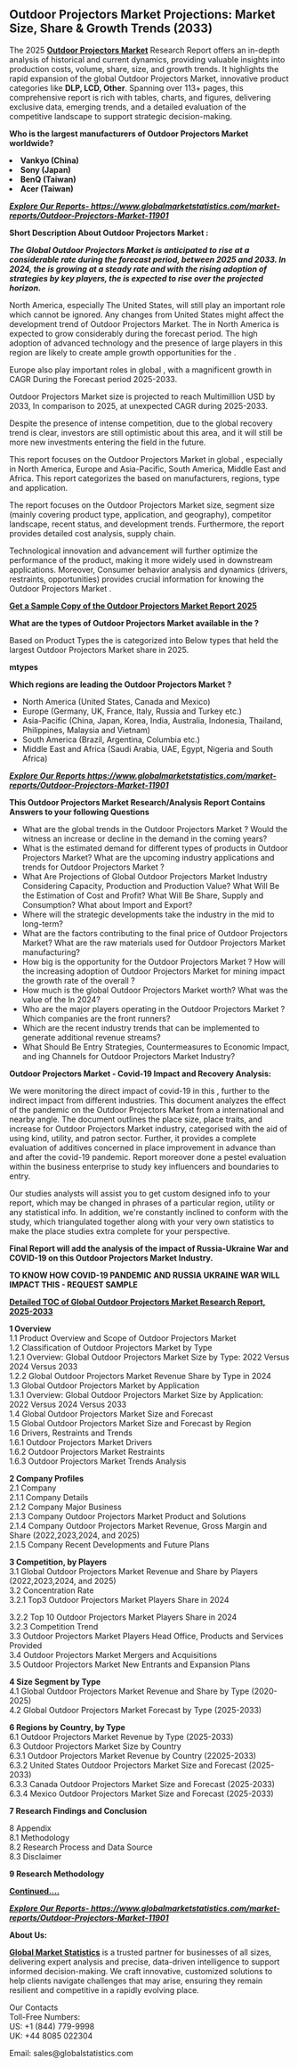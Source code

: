 <h2>Outdoor Projectors Market Projections: Market Size, Share & Growth Trends (2033)</h2><p>The 2025 <strong><a href="https://www.globalmarketstatistics.com/market-reports/Outdoor-Projectors-Market-11901">Outdoor Projectors Market</a></strong> Research Report offers an in-depth analysis of historical and current dynamics, providing valuable insights into production costs, volume, share, size, and growth trends. It highlights the rapid expansion of the global Outdoor Projectors Market, innovative product categories like <strong>DLP, LCD, Other</strong>. Spanning over 113+ pages, this comprehensive report is rich with tables, charts, and figures, delivering exclusive data, emerging trends, and a detailed evaluation of the competitive landscape to support strategic decision-making.</p><p><strong>Who is the largest manufacturers of Outdoor Projectors Market worldwide?</strong></p><p><strong><li>Vankyo (China)<li>Sony (Japan)<li>BenQ (Taiwan)<li>Acer (Taiwan)</strong></p><p><strong><em><a href="https://www.globalmarketstatistics.com/market-reports/Outdoor-Projectors-Market-11901">Explore Our Reports-&nbsp;https://www.globalmarketstatistics.com/market-reports/Outdoor-Projectors-Market-11901</a></em></strong></p><p><strong>Short Description About Outdoor Projectors Market :</strong></p><p><strong><em>The Global Outdoor Projectors Market is anticipated to rise at a considerable rate during the forecast period, between 2025 and 2033. In 2024, the is growing at a steady rate and with the rising adoption of strategies by key players, the is expected to rise over the projected horizon.</em></strong></p><p>North America, especially The United States, will still play an important role which cannot be ignored. Any changes from United States might affect the development trend of Outdoor Projectors Market. The in North America is expected to grow considerably during the forecast period. The high adoption of advanced technology and the presence of large players in this region are likely to create ample growth opportunities for the .</p><p>Europe also play important roles in global , with a magnificent growth in CAGR During the Forecast period 2025-2033.</p><p>Outdoor Projectors Market size is projected to reach Multimillion USD by 2033, In comparison to 2025, at unexpected CAGR during 2025-2033.</p><p>Despite the presence of intense competition, due to the global recovery trend is clear, investors are still optimistic about this area, and it will still be more new investments entering the field in the future.</p><p>This report focuses on the Outdoor Projectors Market in global , especially in North America, Europe and Asia-Pacific, South America, Middle East and Africa. This report categorizes the based on manufacturers, regions, type and application.</p><p>The report focuses on the Outdoor Projectors Market size, segment size (mainly covering product type, application, and geography), competitor landscape, recent status, and development trends. Furthermore, the report provides detailed cost analysis, supply chain.</p><p>Technological innovation and advancement will further optimize the performance of the product, making it more widely used in downstream applications. Moreover, Consumer behavior analysis and dynamics (drivers, restraints, opportunities) provides crucial information for knowing the Outdoor Projectors Market .</p><p><strong><a href="https://www.globalmarketstatistics.com/market-reports/Outdoor-Projectors-Market-11901">Get a Sample Copy of the Outdoor Projectors Market Report 2025</a></strong></p><p><strong>What are the types of Outdoor Projectors Market available in the ?</strong></p><p>Based on Product Types the is categorized into Below types that held the largest Outdoor Projectors Market share in 2025.</p><p><strong>mtypes</strong></p><p><strong>Which regions are leading the Outdoor Projectors Market ?</strong></p><ul><li>North America (United States, Canada and Mexico)</li><li>Europe (Germany, UK, France, Italy, Russia and Turkey etc.)</li><li>Asia-Pacific (China, Japan, Korea, India, Australia, Indonesia, Thailand, Philippines, Malaysia and Vietnam)</li><li>South America (Brazil, Argentina, Columbia etc.)</li><li>Middle East and Africa (Saudi Arabia, UAE, Egypt, Nigeria and South Africa)</li></ul><p><strong><em><a href="https://www.globalmarketstatistics.com/market-reports/Outdoor-Projectors-Market-11901">Explore Our Reports https://www.globalmarketstatistics.com/market-reports/Outdoor-Projectors-Market-11901</a></em></strong></p><p><strong>This Outdoor Projectors Market Research/Analysis Report Contains Answers to your following Questions</strong></p><ul><li>What are the global trends in the Outdoor Projectors Market ? Would the witness an increase or decline in the demand in the coming years?</li><li>What is the estimated demand for different types of products in Outdoor Projectors Market? What are the upcoming industry applications and trends for Outdoor Projectors Market ?</li><li>What Are Projections of Global Outdoor Projectors Market Industry Considering Capacity, Production and Production Value? What Will Be the Estimation of Cost and Profit? What Will Be Share, Supply and Consumption? What about Import and Export?</li><li>Where will the strategic developments take the industry in the mid to long-term?</li><li>What are the factors contributing to the final price of Outdoor Projectors Market? What are the raw materials used for Outdoor Projectors Market manufacturing?</li><li>How big is the opportunity for the Outdoor Projectors Market ? How will the increasing adoption of Outdoor Projectors Market for mining impact the growth rate of the overall ?</li><li>How much is the global Outdoor Projectors Market worth? What was the value of the In 2024?</li><li>Who are the major players operating in the Outdoor Projectors Market ? Which companies are the front runners?</li><li>Which are the recent industry trends that can be implemented to generate additional revenue streams?</li><li>What Should Be Entry Strategies, Countermeasures to Economic Impact, and ing Channels for Outdoor Projectors Market Industry?</li></ul><p><strong>Outdoor Projectors Market - Covid-19 Impact and Recovery Analysis:</strong></p><p>We were monitoring the direct impact of covid-19 in this , further to the indirect impact from different industries. This document analyzes the effect of the pandemic on the Outdoor Projectors Market from a international and nearby angle. The document outlines the place size, place traits, and increase for Outdoor Projectors Market industry, categorised with the aid of using kind, utility, and patron sector. Further, it provides a complete evaluation of additives concerned in place improvement in advance than and after the covid-19 pandemic. Report moreover done a pestel evaluation within the business enterprise to study key influencers and boundaries to entry.</p><p>Our studies analysts will assist you to get custom designed info to your report, which may be changed in phrases of a particular region, utility or any statistical info. In addition, we're constantly inclined to conform with the study, which triangulated together along with your very own statistics to make the place studies extra complete for your perspective.</p><p><strong>Final Report will add the analysis of the impact of Russia-Ukraine War and COVID-19 on this Outdoor Projectors Market Industry.</strong></p><p><strong>TO KNOW HOW COVID-19 PANDEMIC AND RUSSIA UKRAINE WAR WILL IMPACT THIS - REQUEST SAMPLE</strong></p><p><strong><a href="https://www.globalmarketstatistics.com/market-reports/Outdoor-Projectors-Market-11901">Detailed TOC of Global Outdoor Projectors Market Research Report, 2025-2033</a></strong></p><p><strong>1 Overview</strong><br /> 1.1 Product Overview and Scope of Outdoor Projectors Market<br /> 1.2 Classification of Outdoor Projectors Market by Type<br /> 1.2.1 Overview: Global Outdoor Projectors Market Size by Type: 2022 Versus 2024 Versus 2033<br /> 1.2.2 Global Outdoor Projectors Market Revenue Share by Type in 2024<br /> 1.3 Global Outdoor Projectors Market by Application<br /> 1.3.1 Overview: Global Outdoor Projectors Market Size by Application: 2022&nbsp;Versus 2024 Versus 2033<br /> 1.4 Global Outdoor Projectors Market Size and Forecast<br /> 1.5 Global Outdoor Projectors Market Size and Forecast by Region<br /> 1.6 Drivers, Restraints and Trends<br /> 1.6.1 Outdoor Projectors Market Drivers<br /> 1.6.2 Outdoor Projectors Market Restraints<br /> 1.6.3 Outdoor Projectors Market Trends Analysis</p><p><strong>2 Company Profiles</strong><br /> 2.1 Company<br /> 2.1.1 Company Details<br /> 2.1.2 Company Major Business<br /> 2.1.3 Company Outdoor Projectors Market Product and Solutions<br /> 2.1.4 Company Outdoor Projectors Market Revenue, Gross Margin and Share (2022,2023,2024, and 2025)<br /> 2.1.5 Company Recent Developments and Future Plans</p><p><strong>3 Competition, by Players</strong><br /> 3.1 Global Outdoor Projectors Market Revenue and Share by Players (2022,2023,2024, and 2025)<br /> 3.2 Concentration Rate<br /> 3.2.1 Top3 Outdoor Projectors Market Players Share in 2024</p><p>3.2.2 Top 10 Outdoor Projectors Market Players Share in 2024<br /> 3.2.3 Competition Trend<br /> 3.3 Outdoor Projectors Market Players Head Office, Products and Services Provided<br /> 3.4 Outdoor Projectors Market Mergers and Acquisitions<br /> 3.5 Outdoor Projectors Market New Entrants and Expansion Plans</p><p><strong>4 Size Segment by Type</strong><br /> 4.1 Global Outdoor Projectors Market Revenue and Share by Type (2020-2025)<br /> 4.2 Global Outdoor Projectors Market Forecast by Type (2025-2033)</p><p><strong>6 Regions by Country, by Type</strong><br /> 6.1 Outdoor Projectors Market Revenue by Type (2025-2033)<br /> 6.3 Outdoor Projectors Market Size by Country<br /> 6.3.1 Outdoor Projectors Market Revenue by Country (22025-2033)<br /> 6.3.2 United States Outdoor Projectors Market Size and Forecast (2025-2033)<br /> 6.3.3 Canada Outdoor Projectors Market Size and Forecast (2025-2033)<br /> 6.3.4 Mexico Outdoor Projectors Market Size and Forecast (2025-2033)</p><p><strong>7 Research Findings and Conclusion</strong></p><p>8 Appendix<br /> 8.1 Methodology<br /> 8.2 Research Process and Data Source<br /> 8.3 Disclaimer</p><p><strong>9 Research Methodology</strong></p><p><strong><a href="https://www.globalmarketstatistics.com/market-reports/Outdoor-Projectors-Market-11901">Continued&hellip;.</a></strong></p><p><strong><em><a href="https://www.globalmarketstatistics.com/market-reports/Outdoor-Projectors-Market-11901">Explore Our Reports-&nbsp;https://www.globalmarketstatistics.com/market-reports/Outdoor-Projectors-Market-11901</a></em></strong></p><p><strong>About Us:</strong></p><p><strong><a href="https://www.globalmarketstatistics.com/">Global Market Statistics</a></strong> is a trusted partner for businesses of all sizes, delivering expert analysis and precise, data-driven intelligence to support informed decision-making. We craft innovative, customized solutions to help clients navigate challenges that may arise, ensuring they remain resilient and competitive in a rapidly evolving place.</p><p>Our Contacts<br /> Toll-Free Numbers:<br /> US: +1 (844) 779-9998<br /> UK: +44 8085 022304</p><p>Email: sales@globalstatistics.com</p>
